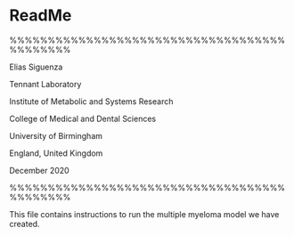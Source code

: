 # ReadMe

%%%%%%%%%%%%%%%%%%%%%%%%%%%%%%%%%%%%%%%%%%%%

Elias Siguenza

Tennant Laboratory

Institute of Metabolic and Systems Research

College of Medical and Dental Sciences

University of Birmingham

England, United Kingdom

December 2020

%%%%%%%%%%%%%%%%%%%%%%%%%%%%%%%%%%%%%%%%%%%%


This file contains instructions to run the multiple myeloma model we have 
created. 


